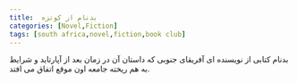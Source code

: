 ```yaml
---
title:  بدنام از کوتزه
categories: [Novel,Fiction]
tags: [south africa,novel,fiction,book club]
---
```



<!-- ## بدنام از کوتزه -->

بدنام کتابی از نویسنده ای آفریقای جنوبی که داستان آن در زمان بعد از آپارتاید و شرایط به هم ریخته جامعه اون موقع اتفاق می افتد.